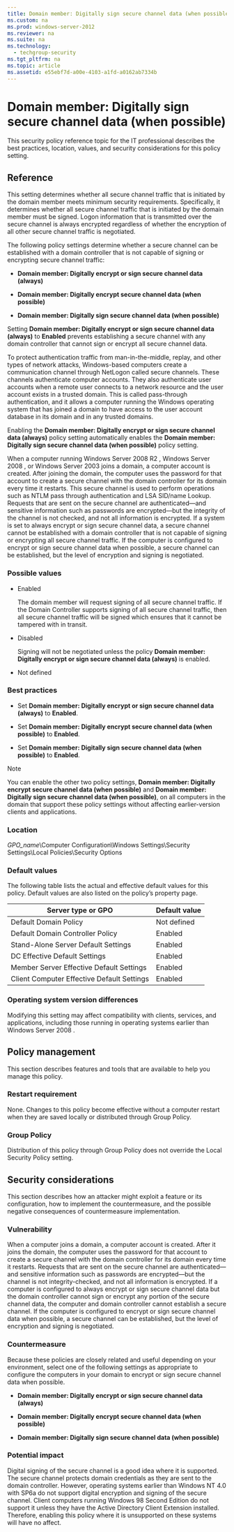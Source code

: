 ```yaml
---
title: Domain member: Digitally sign secure channel data (when possible)
ms.custom: na
ms.prod: windows-server-2012
ms.reviewer: na
ms.suite: na
ms.technology: 
  - techgroup-security
ms.tgt_pltfrm: na
ms.topic: article
ms.assetid: e55ebf7d-a00e-4103-a1fd-a0162ab7334b
---
```

# Domain member: Digitally sign secure channel data (when possible)
This security policy reference topic for the IT professional describes the best practices, location, values, and security considerations for this policy setting.

## Reference
This setting determines whether all secure channel traffic that is initiated by the domain member meets minimum security requirements. Specifically, it determines whether all secure channel traffic that is initiated by the domain member must be signed. Logon information that is transmitted over the secure channel is always encrypted regardless of whether the encryption of all other secure channel traffic is negotiated.

The following policy settings determine whether a secure channel can be established with a domain controller that is not capable of signing or encrypting secure channel traffic:

-   **Domain member: Digitally encrypt or sign secure channel data (always)**

-   **Domain member: Digitally encrypt secure channel data (when possible)**

-   **Domain member: Digitally sign secure channel data (when possible)**

Setting **Domain member: Digitally encrypt or sign secure channel data (always)** to **Enabled** prevents establishing a secure channel with any domain controller that cannot sign or encrypt all secure channel data.

To protect authentication traffic from man-in-the-middle, replay, and other types of network attacks, Windows-based computers create a communication channel through NetLogon called secure channels. These channels authenticate computer accounts. They also authenticate user accounts when a remote user connects to a network resource and the user account exists in a trusted domain. This is called pass-through authentication, and it allows a computer running the Windows operating system that has joined a domain to have access to the user account database in its domain and in any trusted domains.

Enabling the **Domain member: Digitally encrypt or sign secure channel data (always)** policy setting automatically enables the **Domain member: Digitally sign secure channel data (when possible)** policy setting.

When a computer running  Windows Server 2008 R2 ,  Windows Server 2008 , or Windows Server 2003 joins a domain, a computer account is created. After joining the domain, the computer uses the password for that account to create a secure channel with the domain controller for its domain every time it restarts. This secure channel is used to perform operations such as NTLM pass through authentication and LSA SID/name Lookup. Requests that are sent on the secure channel are authenticated—and sensitive information such as passwords are encrypted—but the integrity of the channel is not checked, and not all information is encrypted. If a system is set to always encrypt or sign secure channel data, a secure channel cannot be established with a domain controller that is not capable of signing or encrypting all secure channel traffic. If the computer is configured to encrypt or sign secure channel data when possible, a secure channel can be established, but the level of encryption and signing is negotiated.

### Possible values

-   Enabled

    The domain member will request signing of all secure channel traffic. If the Domain Controller supports signing of all secure channel traffic, then all secure channel traffic will be signed which ensures that it cannot be tampered with in transit.

-   Disabled

    Signing will not be negotiated unless the policy **Domain member: Digitally encrypt or sign secure channel data (always)** is enabled.

-   Not defined

### Best practices

-   Set **Domain member: Digitally encrypt or sign secure channel data (always)** to **Enabled**.

-   Set **Domain member: Digitally encrypt secure channel data (when possible)** to **Enabled**.

-   Set **Domain member: Digitally sign secure channel data (when possible)** to **Enabled**.

> [!NOTE]
> You can enable the other two policy settings, **Domain member: Digitally encrypt secure channel data (when possible)** and **Domain member: Digitally sign secure channel data (when possible)**, on all computers in the domain that support these policy settings without affecting earlier-version clients and applications.

### Location
*GPO_name*\Computer Configuration\Windows Settings\Security Settings\Local Policies\Security Options

### Default values
The following table lists the actual and effective default values for this policy. Default values are also listed on the policy’s property page.

|Server type or GPO|Default value|
|----------------------|-----------------|
|Default Domain Policy|Not defined|
|Default Domain Controller Policy|Enabled|
|Stand-Alone Server Default Settings|Enabled|
|DC Effective Default Settings|Enabled|
|Member Server Effective Default Settings|Enabled|
|Client Computer Effective Default Settings|Enabled|

### Operating system version differences
Modifying this setting may affect compatibility with clients, services, and applications, including those running in operating systems earlier than  Windows Server 2008 .

## Policy management
This section describes features and tools that are available to help you manage this policy.

### Restart requirement
None. Changes to this policy become effective without a computer restart when they are saved locally or distributed through Group Policy.

### Group Policy
Distribution of this policy through Group Policy does not override the Local Security Policy setting.

## Security considerations
This section describes how an attacker might exploit a feature or its configuration, how to implement the countermeasure, and the possible negative consequences of countermeasure implementation.

### Vulnerability
When a computer joins a domain, a computer account is created. After it joins the domain, the computer uses the password for that account to create a secure channel with the domain controller for its domain every time it restarts. Requests that are sent on the secure channel are authenticated—and sensitive information such as passwords are encrypted—but the channel is not integrity-checked, and not all information is encrypted. If a computer is configured to always encrypt or sign secure channel data but the domain controller cannot sign or encrypt any portion of the secure channel data, the computer and domain controller cannot establish a secure channel. If the computer is configured to encrypt or sign secure channel data when possible, a secure channel can be established, but the level of encryption and signing is negotiated.

### Countermeasure
Because these policies are closely related and useful depending on your environment, select one of the following settings as appropriate to configure the computers in your domain to encrypt or sign secure channel data when possible.

-   **Domain member: Digitally encrypt or sign secure channel data (always)**

-   **Domain member: Digitally encrypt secure channel data (when possible)**

-   **Domain member: Digitally sign secure channel data (when possible)**

### Potential impact
Digital signing of the secure channel is a good idea where it is supported. The secure channel protects domain credentials as they are sent to the domain controller. However, operating systems earlier than Windows NT 4.0 with SP6a do not support digital encryption and signing of the secure channel. Client computers running Windows 98 Second Edition do not support it unless they have the Active Directory Client Extension installed.  Therefore, enabling this policy where it is unsupported on these systems will have no affect.


